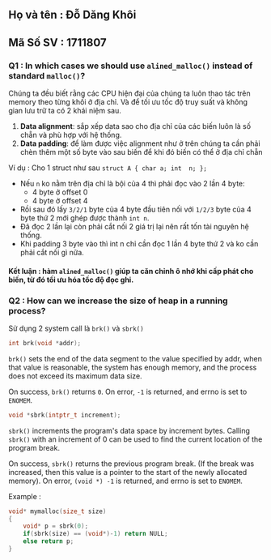 ## Họ và tên : Đỗ Dăng Khôi
## Mã Số SV : 1711807

### Q1 : In which cases we should use `alined_malloc()` instead of standard `malloc()`?

Chúng ta đều biết rằng các CPU hiện đại của chúng ta luôn thao tác trên memory theo từng khối ở địa chỉ. Và để tối ưu tốc độ truy suất và không gian lưu trữ ta có 2 khái niệm sau.

1. **Data alignment**: sắp xếp data sao cho địa chỉ của các biến luôn là số chẵn và phù hợp với hệ thống.
2. **Data padding**: để làm được việc alignment như ở trên chúng ta cần phải chèn thêm một số byte vào sau biến để khi đó biến có thể ở địa chỉ chẵn

Ví dụ : Cho 1 struct như sau `struct A { char a; int  n; };`

* Nếu `n` ko nằm trên địa chỉ là bội của 4 thì phải đọc vào 2 lần 4 byte: 
    * 4 byte ở offset 0 
    * 4 byte ở offset 4
* Rồi sau đó lấy `3/2/1` byte của 4 byte đầu tiên nối với `1/2/3` byte của 4 byte thứ 2 mới ghép được thành `int n`.
* Đã đọc 2 lần lại còn phải cắt nối 2 giá trị lại nên rất tốn tài nguyên hệ thống. 
* Khi padding 3 byte vào thì int n chỉ cần đọc 1 lần 4 byte thứ 2 và ko cần phải cắt nối gì nữa.

#### Kết luận : hàm `alined_malloc()` giúp ta căn chỉnh ô nhớ khi cấp phát cho biến, từ đó tối ưu hóa tốc độ đọc ghi.


### Q2 : How can we increase the size of heap in a running process?

Sử dụng 2 system call là `brk()` và `sbrk()`

```c
int brk(void *addr);
```

`brk()` sets the end of the data segment to the value specified by addr, when that value is reasonable, the system has enough memory, and the process does not exceed its maximum data size.

On success, `brk()` returns `0`. On error, `-1` is returned, and errno is set to `ENOMEM`.

```c
void *sbrk(intptr_t increment);
```

`sbrk()` increments the program's data space by increment bytes. Calling `sbrk()` with an increment of 0 can be used to find the current location of the program break.

On success, `sbrk()` returns the previous program break. (If the break was increased, then this value is a pointer to the start of the newly allocated memory). On error, `(void *) -1` is returned, and errno is set to `ENOMEM`.

Example :
```c
void* mymalloc(size_t size)
{
    void* p = sbrk(0);
    if(sbrk(size) == (void*)-1) return NULL;
    else return p;
}
```
